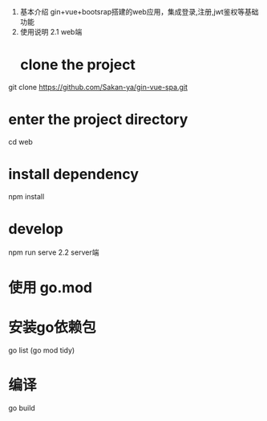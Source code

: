 1. 基本介绍
 gin+vue+bootsrap搭建的web应用，集成登录,注册,jwt鉴权等基础功能
2. 使用说明
 2.1 web端
   # clone the project
  git clone https://github.com/Sakan-ya/gin-vue-spa.git

  # enter the project directory
  cd web

  # install dependency
  npm install

# develop
npm run serve
 2.2 server端
  # 使用 go.mod

  # 安装go依赖包
  go list (go mod tidy)

  # 编译
  go build
